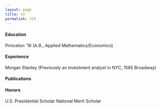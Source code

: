 ```yaml
---
layout: page
title: CV
permalink: /CV
---
```


#### Education
Princeton '16 (A.B., Applied Mathematics/Economics)

#### Experience
Morgan Stanley (Previously an investment analyst in NYC, 1585 Broadway)

#### Publications

#### Honors
U.S. Presidential Scholar
National Merit Scholar
